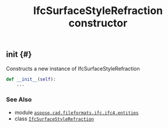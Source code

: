 ﻿---
title: IfcSurfaceStyleRefraction constructor
second_title: Aspose.CAD for Python via .NET API References
description: 
type: docs
weight: 10
url: /python-net/aspose.cad.fileformats.ifc.ifc4.entities/ifcsurfacestylerefraction/__init__/
is_root: false
---

## __init__ {#}

Constructs a new instance of IfcSurfaceStyleRefraction



```python
def __init__(self):
    ...
```





### See Also
* module [`aspose.cad.fileformats.ifc.ifc4.entities`](../../)
* class [`IfcSurfaceStyleRefraction`](/cad/python-net/aspose.cad.fileformats.ifc.ifc4.entities/ifcsurfacestylerefraction)
